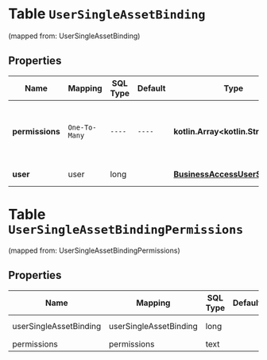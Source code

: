 
# Table `UserSingleAssetBinding`
(mapped from: UserSingleAssetBinding)

## Properties
Name | Mapping | SQL Type | Default | Type | Description | Notes
---- | ------- | -------- | ------- | ---- | ----------- | -----
**permissions** | `One-To-Many` | `----` | `----`  | **kotlin.Array&lt;kotlin.String&gt;** | Permission levels member or partner has on an asset. |  [optional]
**user** | user | long |  | [**BusinessAccessUserSummary**](BusinessAccessUserSummary.md) |  |  [optional] [foreignkey]


# **Table `UserSingleAssetBindingPermissions`**
(mapped from: UserSingleAssetBindingPermissions)

## Properties
Name | Mapping | SQL Type | Default | Type | Description | Notes
---- | ------- | -------- | ------- | ---- | ----------- | -----
userSingleAssetBinding | userSingleAssetBinding | long | | kotlin.Long | Primary Key | *one*
permissions | permissions | text | | kotlin.String | Foreign Key | *many*




